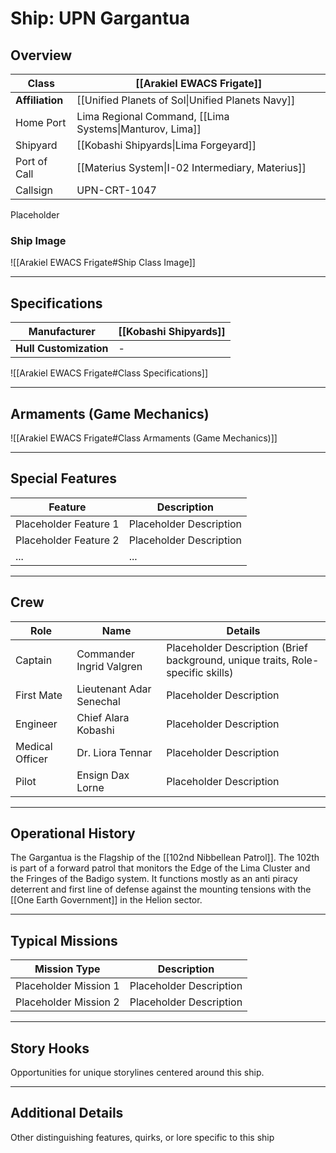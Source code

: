 
# Ship: UPN Gargantua 

## Overview 

| **Class**       | [[Arakiel EWACS Frigate]]                               |
| --------------- | ------------------------------------------------------- |
| **Affiliation** | [[Unified Planets of Sol\|Unified Planets Navy]]        |
| Home Port       | Lima Regional Command, [[Lima Systems\|Manturov, Lima]] |
| Shipyard        | [[Kobashi Shipyards\|Lima Forgeyard]]                   |
| Port of Call    | [[Materius System\|I-02 Intermediary, Materius]]        |
| Callsign        | UPN-CRT-1047                                            |
Placeholder
### Ship Image

![[Arakiel EWACS Frigate#Ship Class Image]]


---

## Specifications 

| **Manufacturer**       | [[Kobashi Shipyards]] |
| ---------------------- | --------------------- |
| **Hull Customization** | -                     |

![[Arakiel EWACS Frigate#Class Specifications]]


---

## Armaments (Game Mechanics)

![[Arakiel EWACS Frigate#Class Armaments (Game Mechanics)]]

---

## Special Features 

| **Feature**            | **Description**            |
|------------------------|----------------------------|
| Placeholder Feature 1  | Placeholder Description    |
| Placeholder Feature 2  | Placeholder Description    |
| ...                    | ...                        |

---

## Crew 

| **Role**        | **Name**                 | **Details**                                                                     |
| --------------- | ------------------------ | ------------------------------------------------------------------------------- |
| Captain         | Commander Ingrid Valgren | Placeholder Description (Brief background, unique traits, Role-specific skills) |
| First Mate      | Lieutenant Adar Senechal | Placeholder Description                                                         |
| Engineer        | Chief Alara Kobashi      | Placeholder Description                                                         |
| Medical Officer | Dr. Liora Tennar         | Placeholder Description                                                         |
| Pilot           | Ensign Dax Lorne         | Placeholder Description                                                         |

---

## Operational History 

The Gargantua is the Flagship of the [[102nd Nibbellean Patrol]]. The 102th is part of a forward patrol that monitors the Edge of the Lima Cluster and the Fringes of the Badigo system. It functions mostly as an anti piracy deterrent and first line of defense against the mounting tensions with the [[One Earth Government]] in the Helion sector.

---

## Typical Missions 

| **Mission Type**       | **Description**            |
|------------------------|----------------------------|
| Placeholder Mission 1  | Placeholder Description    |
| Placeholder Mission 2  | Placeholder Description    |

---

## Story Hooks 

Opportunities for unique storylines centered around this ship.

---

## Additional Details 

Other distinguishing features, quirks, or lore specific to this ship
